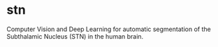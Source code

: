 # stn
Computer Vision and Deep Learning for automatic segmentation of the Subthalamic Nucleus (STN) in the human brain.
